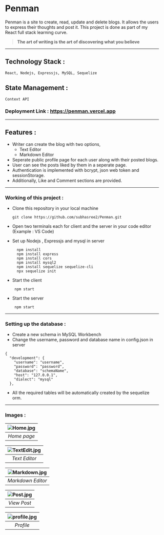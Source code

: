 # Penman 
Penman is a site to create, read, update and delete blogs. It allows the users to express their thoughts and post it. This project is done as part of my React full stack learning curve.

> **The art of writing is the art of discovering what you believe**
---
## Technology Stack :
    React, Nodejs, Expressjs, MySQL, Sequelize 
## State Management :
    Context API
### Deployment Link :   <a>https://penman.vercel.app</a>
---
## Features :
- Writer can create the blog with two options,
    - Text Editor 
    - Markdown Editor
- Seperate public profile page for each user along with their posted blogs.
- User can see the posts liked by them in a seperate page.
- Authentication is implemented with bcrypt, json web token and sessionStorage.
- Additionally, Like and Comment sections are provided.

---

### Working of this project :
- Clone this repository in your local machine 

      git clone https://github.com/subhasree2/Penman.git
- Open two terminals each for client and the server in your code editor (Example : VS Code)
- Set up Nodejs , Expressjs and mysql in server

        npm install
        npm install express 
        npm install cors
        npm install mysql2
        npm install sequelize sequelize-cli
        npx sequelize init
        
- Start the client 

       npm start

- Start the server

       npm start
---

### Setting up the database :
- Create a new schema in MySQL Workbench 
- Change the username, password and database name in config.json in server
```
{
  "development": {
    "username": "username",
    "password": "password",
    "database": "schemaName",
    "host": "127.0.0.1",
    "dialect": "mysql"
  },
```
- All the required tables will be automatically created by the sequelize orm.
---

### Images :
| ![Home.jpg](https://user-images.githubusercontent.com/75073682/226891596-d074beb2-24dc-488e-9694-5b831d9042a8.png) | 
|:--:| 
| *Home page* |

| ![TextEdit.jpg](https://user-images.githubusercontent.com/75073682/226890352-e8922bf9-0f06-4c5c-a65f-04be144d80c9.png) | 
|:--:| 
| *Text Editor* |

| ![Markdown.jpg](https://user-images.githubusercontent.com/75073682/226890675-8df814b8-a9ac-4cfe-9d91-d295a6bc3cb5.png) | 
|:--:| 
| *Markdown Editor* |

| ![Post.jpg](https://user-images.githubusercontent.com/75073682/226892579-d58f3a19-5c4d-4a3f-af86-9e8028e0b139.png) | 
|:--:| 
| *View Post* |

| ![profile.jpg](https://user-images.githubusercontent.com/75073682/226893535-ccc329d1-7130-4db7-9135-ee7b5e5dccd7.png) | 
|:--:| 
| *Profile* |
